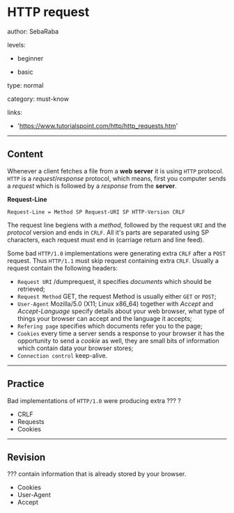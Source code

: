 # HTTP request
author: SebaRaba

levels:

  - beginner

  - basic

type: normal

category: must-know

links:

  - 'https://www.tutorialspoint.com/http/http_requests.htm'

---
## Content

Whenever a client fetches a file from a **web server** it is using `HTTP` protocol. `HTTP` is a *request*/*response* protocol, which means, first you computer sends a *request* which is followed by a *response* from the **server**.

**Request-Line**

`Request-Line = Method SP Request-URI SP HTTP-Version CRLF`

The request line begiens with a *method*, followed by the request `URI` and the *protocol* version and ends in `CRLF`. All it's parts are separated using SP characters, each request must end in <CR><LF>(carriage return and line feed).

Some bad `HTTP/1.0` implementations were generating extra `CRLF` after a `POST` request. Thus `HTTP/1.1` must skip request containing extra `CRLF`. Usually a request contain the following headers:

- `Request URI` /dumprequest, it specifies *documents* which should be retrieved;
- `Request Method` GET, the request Method is usually either `GET` or `POST`;
- `User-Agent` Mozilla/5.0 (X11; Linux x86_64) together with *Accept* and *Accept-Language* specify details about your web browser, what type of things your browser can accept and the language it accepts;
- `Refering page` specifies which documents refer you to the page;
- `Cookies` every time a server sends a response to your browser it has the opportunity to send a *cookie* as well, they are small bits of information which contain data your browser stores;
- `Connection control` keep-alive.


---
## Practice

Bad implementations of `HTTP/1.0` were producing extra ???
?

* CRLF
* Requests
* Cookies

---
## Revision

??? contain information that is already stored by your browser.

* Cookies
* User-Agent
* Accept

